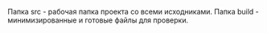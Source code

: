 Папка src - рабочая папка проекта со всеми исходниками.
Папка build - минимизированные и готовые файлы для проверки.
